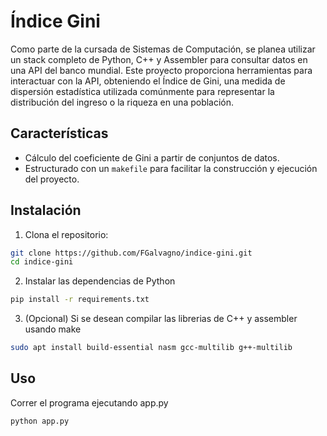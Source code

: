 # Índice Gini

Como parte de la cursada de Sistemas de Computación, se planea utilizar un stack completo de Python, C++ y Assembler para consultar datos en una API del banco mundial. Este proyecto proporciona herramientas para interactuar con la API, obteniendo el Índice de Gini, una medida de dispersión estadística utilizada comúnmente para representar la distribución del ingreso o la riqueza en una población.

## Características

- Cálculo del coeficiente de Gini a partir de conjuntos de datos.
- Estructurado con un `makefile` para facilitar la construcción y ejecución del proyecto.

## Instalación

1. Clona el repositorio:

```bash
git clone https://github.com/FGalvagno/indice-gini.git
cd indice-gini
```

2. Instalar las dependencias de Python
```bash
pip install -r requirements.txt
```
3. (Opcional) Si se desean compilar las librerias de C++ y assembler usando make

```bash
sudo apt install build-essential nasm gcc-multilib g++-multilib
```

## Uso

Correr el programa ejecutando app.py
```
python app.py
```



